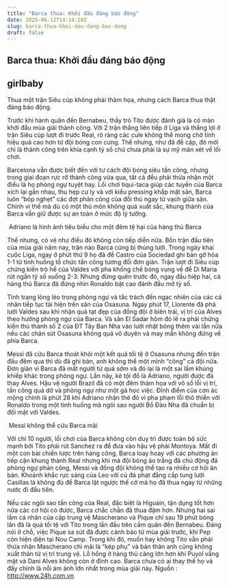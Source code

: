 ```yaml
---
title: "Barca thua: Khởi đầu đáng báo động"
date: 2025-06-12T14:14:28Z
slug: barca-thua-khoi-dau-dang-bao-dong
draft: false
---
```


## Barca thua: Khởi đầu đáng báo động

## girlbaby

Thua một trận Siêu cúp không phải thảm họa, nhưng cách Barca thua thật đáng báo động.


Trước khi hành quân đến Bernabeu, thầy trò Tito được đánh giá là có màn khởi đầu mùa giải thành công. Với 2 trận thắng liên tiếp ở Liga và thắng lợi ở trận Siêu cúp lượt đi trước Real, rõ ràng các cule không thể mong chờ tính hiệu quả cao hơn từ đội bóng con cưng. Thế nhưng, như đã đề cập, đó mới chỉ là thành công trên khía cạnh tỷ số chứ chưa phải là sự mỹ mãn xét về lối chơi.

Barcelona vẫn được biết đến với tư cách đội bóng siêu tấn công, nhưng trong giai đoạn rực rỡ thành công vừa qua, tất cả đều phải thừa nhận một điều là họ phòng ngự tuyệt hay. Lối chơi tiqui-taca giúp các tuyến của Barca xích lại gần nhau, thu hẹp cự ly và với kiểu pressing khắp mặt sân, Barca luôn “bóp nghẹt” các đợt phản công của đối thủ ngay từ vạch giữa sân. Chính vì thế mà dù có một thủ môn không quá xuất sắc, khung thành của Barca vẫn giữ được sự an toàn ở mức độ lý tưởng.

​
Adriano là hình ảnh tiêu biểu cho một đêm tệ hại của hàng thủ Barca

Thế nhưng, có vẻ như điều đó không còn tiếp diễn nữa. Bốn trận đầu tiên của mùa giải năm nay, trận nào Barca cũng bị thủng lưới. Trong ngày khai cuộc Liga, ngay ở phút thứ 9 họ đã để Castro của Sociedad ghi bàn gỡ hòa 1-1 từ tình huống tổ chức tấn công tương đối đơn giản. Trận lượt đi Siêu cúp chứng kiến trò hề của Valdes với pha khống chế bóng vụng về để Di Maria rút ngắn tỷ số xuống 2-3. Nhưng đừng quên trước đó, ngay đầu hiệp hai, cả hàng thủ Barca đã đứng nhìn Ronaldo bật cao đánh đầu mở tỷ số.

Tình trạng lỏng lẻo trong phòng ngự và tắc trách đến ngạc nhiên của các cá nhân tiếp tục tái hiện trên sân của Osasuna. Ngay phút 17, Llorente đã phá lưới Valdes sau khi nhận quả tạt đẹp của đồng đội ở biên trái, vị trí của Alves theo hướng phòng ngự của Barca. Và sân El Sadar hôm đó lẽ ra phải chứng kiến thủ thành số 2 của ĐT Tây Ban Nha vào lưới nhặt bóng thêm vài lần nữa nếu các chân sút Osasuna không quá vô duyên và may mắn không đứng về phía Barca.

Messi đã cứu Barca thoát khỏi một kết quả tồi tệ ở Osasuna nhưng đến trận đấu đêm qua thì dù đã ghi bàn, anh không thể một mình “cõng” cả đội nữa. Đơn giản vì Barca đã mất người từ quá sớm và đó lại là một sai lầm khủng khiếp khác trong phòng ngự. Lần này, kẻ tội đồ là Adriano, người được đá thay Alves. Hậu vệ người Brazil đã có một đêm thảm họa với vô số lỗi vị trí, tấn công quá dở và phòng ngự như một gã học việc. Đỉnh điểm của cơn ác mộng chính là phút 28 khi Adriano nhận thẻ đỏ vì pha phạm lỗi thô thiển với Ronaldo trong một tình huống mà ngôi sao người Bồ Đào Nha đã chuẩn bị đối mặt với Valdes.

​
Messi không thể cứu Barca mãi

Với chỉ 10 người, lối chơi của Barca không còn duy trì được toàn bộ sức mạnh bởi Tito phải rút Sanchez ra để đưa vào hậu vệ phải Montoya. Mất đi một con bài chiến lược trên hàng công, Barca loay hoay với các phương án tiếp cận khung thành Real nhưng khi mà đội bóng áo trắng đã chủ động đá phòng ngự phản công, Messi và đồng đội không thể tạo ra nhiều cơ hội ăn bàn. Khoảnh khắc rực sáng của Leo với cú đá phạt đẳng cấp tung lưới Casillas là không đủ để Barca lật ngược thế cờ mà họ đã thua ngay từ những nước đi đầu tiên.

Nếu các ngôi sao tấn công của Real, đặc biệt là Higuain, tận dụng tốt hơn nữa các cơ hội có được, Barca chắc chắn đã thua đậm hơn. Nhưng hai sai lầm cá nhân của cặp trung vệ Mascherano và Pique chỉ sau 19 phút bóng lăn đã là quá tồi tệ với Tito trong lần đầu tiên cầm quân đến Bernabeu. Đáng nói ở chỗ, việc Pique sa sút đã được cảnh báo từ mùa giải trước, khi Pep còn hiện diện tại Nou Camp. Trong khi đó, muốn hay không Tito vẫn phải thừa nhận Mascherano chỉ mãi là “kép phụ” và bản thân anh cũng không xuất thân từ vị trí trung vệ. Lỗ hổng ở hàng thủ càng lớn hơn khi Puyol vắng mặt và Dani Alves không còn ở đỉnh cao. Barca chưa có ai thay thế họ và đấy chính là nỗi ám ảnh lớn nhất trong mùa giải này.
Nguồn : http://www.24h.com.vn